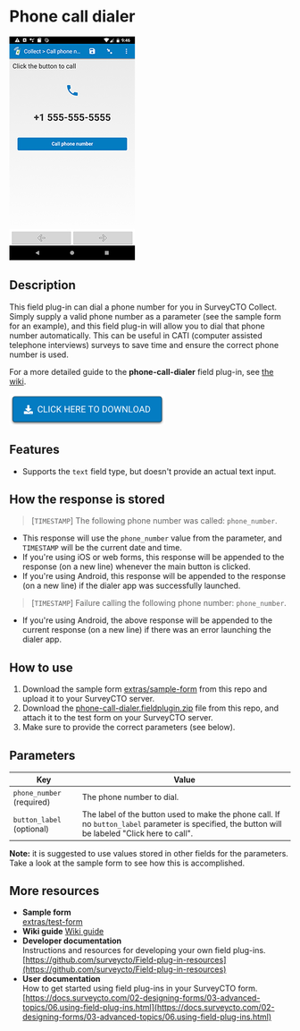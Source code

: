 # Phone call dialer

![](extras/phone-call-dialer.jpg)

## Description

This field plug-in can dial a phone number for you in SurveyCTO Collect. Simply supply a valid phone number as a parameter (see the sample form for an example), and this field plug-in will allow you to dial that phone number automatically. This can be useful in CATI (computer assisted telephone interviews) surveys to save time and ensure the correct phone number is used.

For a more detailed guide to the **phone-call-dialer** field plug-in, see [the wiki](https://github.com/surveycto/call-phone-number/wiki/Guide-to-the-%22call-phone-number%22-field-plug-in).

[![Download now](extras/download-button.png)](https://github.com/surveycto/call-phone-number/raw/master/call-phone-number.fieldplugin.zip)

## Features

* Supports the `text` field type, but doesn't provide an actual text input. 

## How the response is stored

> [`TIMESTAMP`] The following phone number was called:  `phone_number`.

* This response will use the `phone_number` value from the parameter, and `TIMESTAMP` will be the current date and time.
* If you're using iOS or web forms, this response will be appended to the response (on a new line) whenever the main button is clicked.
* If you're using Android, this response will be appended to the response (on a new line) if the dialer app was successfully launched.

> [`TIMESTAMP`] Failure calling the following phone number: `phone_number`.

* If you're using Android, the above response will be appended to the current response (on a new line) if there was an error launching the dialer app.

## How to use

1. Download the sample form [extras/sample-form](https://github.com/surveycto/phone-call-dialer/raw/master/extras/test-form/Call%20phone%20number.xlsx) from this repo and upload it to your SurveyCTO server.
1. Download the [phone-call-dialer.fieldplugin.zip](https://github.com/surveycto/phone-call-dialer/raw/master/phone-call-dialer.fieldplugin.zip) file from this repo, and attach it to the test form on your SurveyCTO server.
1. Make sure to provide the correct parameters (see below).

## Parameters

| Key | Value |
| --- | --- |
| `phone_number` (required) | The phone number to dial. |
| `button_label` (optional) | The label of the button used to make the phone call. If no `button_label` parameter is specified, the button will be labeled "Click here to call". |

**Note:** it is suggested to use values stored in other fields for the parameters. Take a look at the sample form to see how this is accomplished.

## More resources

* **Sample form**  
[extras/test-form](https://github.com/surveycto/phone-call-dialer/raw/master/extras/test-form/Call%20phone%20number.xlsx)
* **Wiki guide**
[Wiki guide](https://github.com/surveycto/call-phone-number/wiki/Guide-to-the-%22call-phone-number%22-field-plug-in)
* **Developer documentation**  
Instructions and resources for developing your own field plug-ins.  
[https://github.com/surveycto/Field-plug-in-resources](https://github.com/surveycto/Field-plug-in-resources)
* **User documentation**  
How to get started using field plug-ins in your SurveyCTO form.  
[https://docs.surveycto.com/02-designing-forms/03-advanced-topics/06.using-field-plug-ins.html](https://docs.surveycto.com/02-designing-forms/03-advanced-topics/06.using-field-plug-ins.html)
